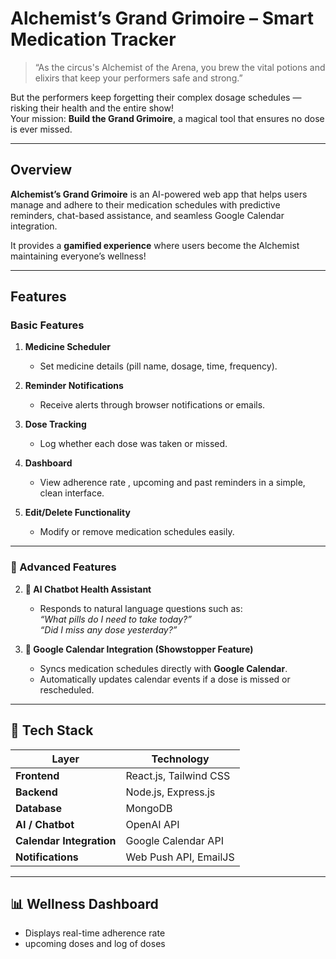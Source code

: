 # Alchemist’s Grand Grimoire – Smart Medication Tracker

> “As the circus's Alchemist of the Arena, you brew the vital potions and elixirs that keep your performers safe and strong.”

But the performers keep forgetting their complex dosage schedules — risking their health and the entire show!  
Your mission: **Build the Grand Grimoire**, a magical tool that ensures no dose is ever missed.  

---

## Overview

**Alchemist’s Grand Grimoire** is an AI-powered web app that helps users manage and adhere to their medication schedules with predictive reminders, chat-based assistance, and seamless Google Calendar integration.

It provides a **gamified experience** where users become the Alchemist maintaining everyone’s wellness!

---

## Features

### Basic Features

1. **Medicine Scheduler**  
   - Set medicine details (pill name, dosage, time, frequency).

2. **Reminder Notifications**  
   - Receive alerts through browser notifications or emails.

3. **Dose Tracking**  
   - Log whether each dose was taken or missed.

4. **Dashboard**  
   - View adherence rate , upcoming and past reminders in a simple, clean interface.

5. **Edit/Delete Functionality**  
   - Modify or remove medication schedules easily.


---

### 🧠 Advanced Features

2. **💬 AI Chatbot Health Assistant**  
   - Responds to natural language questions such as:  
     _“What pills do I need to take today?”_  
     _“Did I miss any dose yesterday?”_

3. **📅 Google Calendar Integration (Showstopper Feature)**  
   - Syncs medication schedules directly with **Google Calendar**.  
   - Automatically updates calendar events if a dose is missed or rescheduled.

---

## 🧩 Tech Stack

| Layer | Technology |
|-------|-------------|
| **Frontend** | React.js, Tailwind CSS |
| **Backend** | Node.js, Express.js |
| **Database** | MongoDB |
| **AI / Chatbot** | OpenAI API |
| **Calendar Integration** | Google Calendar API |
| **Notifications** | Web Push API, EmailJS |

---

## 📊 Wellness Dashboard

- Displays real-time adherence rate
- upcoming doses and log of doses

